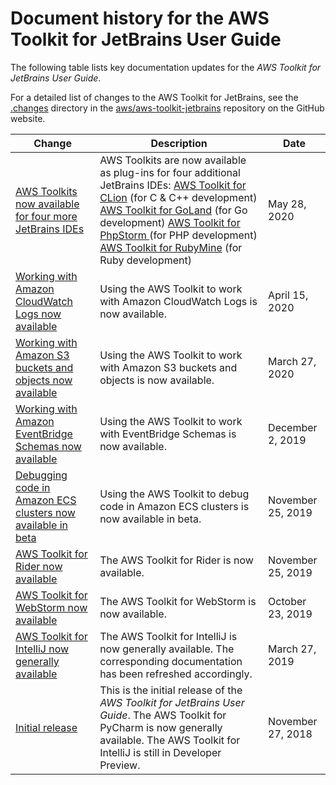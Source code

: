 # Document history for the AWS Toolkit for JetBrains User Guide<a name="doc-history"></a>

The following table lists key documentation updates for the *AWS Toolkit for JetBrains User Guide*\.

For a detailed list of changes to the AWS Toolkit for JetBrains, see the [\.changes](https://github.com/aws/aws-toolkit-jetbrains/tree/master/.changes) directory in the [aws/aws\-toolkit\-jetbrains](https://github.com/aws/aws-toolkit-jetbrains) repository on the GitHub website\.

| Change | Description | Date | 
| --- |--- |--- |
| [AWS Toolkits now available for four more JetBrains IDEs](#doc-history) | AWS Toolkits are now available as plug\-ins for four additional JetBrains IDEs:  [AWS Toolkit for CLion](https://www.jetbrains.com/clion/) \(for C & C\+\+ development\)   [AWS Toolkit for GoLand](https://www.jetbrains.com/go/) \(for Go development\)   [AWS Toolkit for PhpStorm ](https://www.jetbrains.com/php/) \(for PHP development\)   [AWS Toolkit for RubyMine](https://www.jetbrains.com/ruby/) \(for Ruby development\)   | May 28, 2020 | 
| [Working with Amazon CloudWatch Logs now available](#doc-history) | Using the AWS Toolkit to work with Amazon CloudWatch Logs is now available\. | April 15, 2020 | 
| [Working with Amazon S3 buckets and objects now available](#doc-history) | Using the AWS Toolkit to work with Amazon S3 buckets and objects is now available\. | March 27, 2020 | 
| [Working with Amazon EventBridge Schemas now available](#doc-history) | Using the AWS Toolkit to work with EventBridge Schemas is now available\. | December 2, 2019 | 
| [Debugging code in Amazon ECS clusters now available in beta](#doc-history) | Using the AWS Toolkit to debug code in Amazon ECS clusters is now available in beta\. | November 25, 2019 | 
| [AWS Toolkit for Rider now available](#doc-history) | The AWS Toolkit for Rider is now available\. | November 25, 2019 | 
| [AWS Toolkit for WebStorm now available](#doc-history) | The AWS Toolkit for WebStorm is now available\. | October 23, 2019 | 
| [AWS Toolkit for IntelliJ now generally available](#doc-history) | The AWS Toolkit for IntelliJ is now generally available\. The corresponding documentation has been refreshed accordingly\. | March 27, 2019 | 
| [Initial release](#doc-history) | This is the initial release of the *AWS Toolkit for JetBrains User Guide*\. The AWS Toolkit for PyCharm is now generally available\. The AWS Toolkit for IntelliJ is still in Developer Preview\. | November 27, 2018 | 